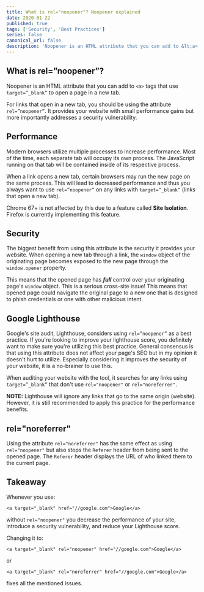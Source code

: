 ```yaml
---
title: What is rel="noopener"? Noopener explained
date: 2020-01-22
published: true
tags: ['Security', 'Best Practices']
series: false
canonical_url: false
description: 'Noopener is an HTML attribute that you can add to &lt;a> tags that use target=”_blank” to open a page in a new tab. It provides your website with small performance gains but more importantly addresses a security vulnerability.'
---
```


## What is rel=”noopener”?

Noopener is an HTML attribute that you can add to `<a>` tags that use `target=”_blank”` to open a page in a new tab.

For links that open in a new tab, you should be using the attribute `rel=”noopener”`. It provides your website with small performance gains but more importantly addresses a security vulnerability.

## Performance

Modern browsers utilize multiple processes to increase performance. Most of the time, each separate tab will occupy its own process. The JavaScript running on that tab will be contained inside of its respective process.

When a link opens a new tab, certain browsers may run the new page on the same process. This will lead to decreased performance and thus you always want to use `rel=”noopener”` on any links with `target=”_blank”` (links that open a new tab).

Chrome 67+ is not affected by this due to a feature called **Site Isolation**.
Firefox is currently implementing this feature.

## Security

The biggest benefit from using this attribute is the security it provides your website.
When opening a new tab through a link, the `window` object of the originating page becomes exposed to the new page through the `window.opener` property.

This means that the opened page has **_full_** control over your originating page's `window` object. This is a serious cross-site issue! This means that opened page could navigate the original page to a new one that is designed to phish credentials or one with other malicious intent.

## Google Lighthouse

Google's site audit, Lighthouse, considers using `rel=”noopener”` as a best practice. If you're looking to improve your lighthouse score, you definitely want to make sure you're utilizing this best practice.
General consensus is that using this attribute does not affect your page's SEO but in my opinion it doesn't hurt to utilize. Especially considering it improves the security of your website, it is a no-brainer to use this.

When auditing your website with the tool, it searches for any links using `target=”_blank”` that don't use `rel="noopener"` or `rel="noreferrer"`.

**NOTE:** Lighthouse will ignore any links that go to the same origin (website). However, it is still recommended to apply this practice for the performance benefits.

## rel="noreferrer"

Using the attribute `rel="noreferrer"` has the same effect as using `rel="noopener"` but also stops the `Referer` header from being sent to the opened page.
The `Referer` header displays the URL of who linked them to the current page.

## Takeaway

Whenever you use:

`<a target="_blank" href="//google.com">Google</a>`

without `rel="noopener"` you decrease the performance of your site, introduce a security vulnerability, and reduce your Lighthouse score.

Changing it to:

`<a target="_blank" rel="noopener" href="//google.com">Google</a>`

or

`<a target="_blank" rel="noreferrer" href="//google.com">Google</a>`

fixes all the mentioned issues.
